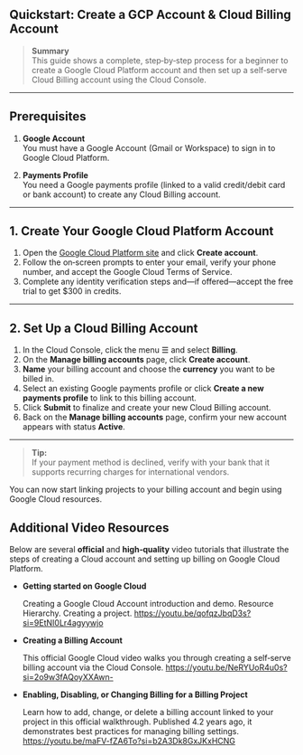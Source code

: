 ## Quickstart: Create a GCP Account & Cloud Billing Account

> **Summary**  
> This guide shows a complete, step‑by‑step process for a beginner to create a Google Cloud Platform account and then set up a self‑serve Cloud Billing account using the Cloud Console.

---

## Prerequisites

1. **Google Account**  
   You must have a Google Account (Gmail or Workspace) to sign in to Google Cloud Platform.

2. **Payments Profile**  
   You need a Google payments profile (linked to a valid credit/debit card or bank account) to create any Cloud Billing account.

---

## 1. Create Your Google Cloud Platform Account

1. Open the [Google Cloud Platform site](https://console.cloud.google.com/) and click **Create account**. 
2. Follow the on‑screen prompts to enter your email, verify your phone number, and accept the Google Cloud Terms of Service.  
3. Complete any identity verification steps and—if offered—accept the free trial to get \$300 in credits.

---

## 2. Set Up a Cloud Billing Account

1. In the Cloud Console, click the menu ☰ and select **Billing**. 
2. On the **Manage billing accounts** page, click **Create account**.  
3. **Name** your billing account and choose the **currency** you want to be billed in.  
4. Select an existing Google payments profile or click **Create a new payments profile** to link to this billing account.
5. Click **Submit** to finalize and create your new Cloud Billing account.
6. Back on the **Manage billing accounts** page, confirm your new account appears with status **Active**.

---

> **Tip:**  
> If your payment method is declined, verify with your bank that it supports recurring charges for international vendors.

You can now start linking projects to your billing account and begin using Google Cloud resources.

## Additional Video Resources

Below are several **official** and **high‑quality** video tutorials that illustrate the steps of creating a Cloud account and setting up billing on Google Cloud Platform.

- **Getting started on Google Cloud**

  Creating a Google Cloud Account introduction and demo. Resource Hierarchy. Creating a project.
https://youtu.be/qofqzJbqD3s?si=9EtNI0Lr4agyywjo

- **Creating a Billing Account**  

  This official Google Cloud video walks you through creating a self‑serve billing account via the Cloud Console.
https://youtu.be/NeRYUoR4u0s?si=2o9w3fAQoyXXAwn-

- **Enabling, Disabling, or Changing Billing for a Billing Project**  

  Learn how to add, change, or delete a billing account linked to your project in this official walkthrough.
  Published 4.2 years ago, it demonstrates best practices for managing billing settings.
https://youtu.be/maFV-fZA6To?si=b2A3Dk8GxJKxHCNG

